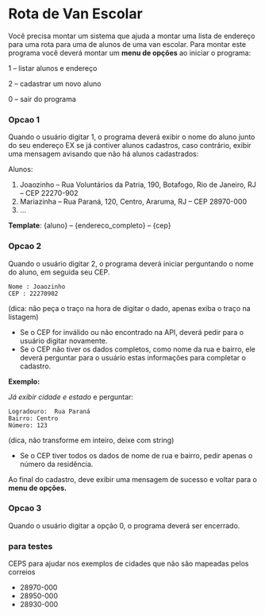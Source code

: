 # Rota de Van Escolar

Você precisa montar um sistema que ajuda a montar uma lista de endereço para uma rota para uma de alunos de uma van escolar. Para montar este programa você deverá montar um **menu de opções** ao iniciar o programa:

1 – listar alunos e endereço

2 – cadastrar um novo aluno

0 – sair do programa

### Opcao 1

Quando o usuário digitar 1, o programa deverá exibir o nome do aluno junto do seu endereço EX se já contiver alunos cadastros, caso contrário, exibir uma mensagem avisando que não há alunos cadastrados:

Alunos:

1. Joaozinho – Rua Voluntários da Patria, 190, Botafogo, Rio de Janeiro, RJ – CEP 22270-902
2. Mariazinha – Rua Paraná, 120, Centro, Araruma, RJ – CEP 28970-000
3. ...

**Template**: {aluno} – {endereco\_completo} – {cep}

### Opcao 2

Quando o usuário digitar 2, o programa deverá iniciar perguntando o nome do aluno, em seguida seu CEP.
```
Nome : Joaozinho
CEP : 22270902
```
(dica: não peça o traço na hora de digitar o dado, apenas exiba o traço na listagem)

- Se o CEP for inválido ou não encontrado na API, deverá pedir para o usuário digitar novamente.
- Se o CEP não tiver os dados completos, como nome da rua e bairro, ele deverá perguntar para o usuário estas informações para completar o cadastro.

**Exemplo:**

*Já exibir cidade e estado* e perguntar:
```
Logradouro:  Rua Paraná
Bairro: Centro
Número: 123
```
(dica, não transforme em inteiro, deixe com string)

- Se o CEP tiver todos os dados de nome de rua e bairro, pedir apenas o número da residência.

Ao final do cadastro, deve exibir uma mensagem de sucesso e voltar para o **menu de opções.**

### Opcao 3

Quando o usuário digitar a opção 0, o programa deverá ser encerrado.

### para testes

CEPS para ajudar nos exemplos de cidades que não são mapeadas pelos correios

* 28970-000
* 28950-000
* 28930-000
